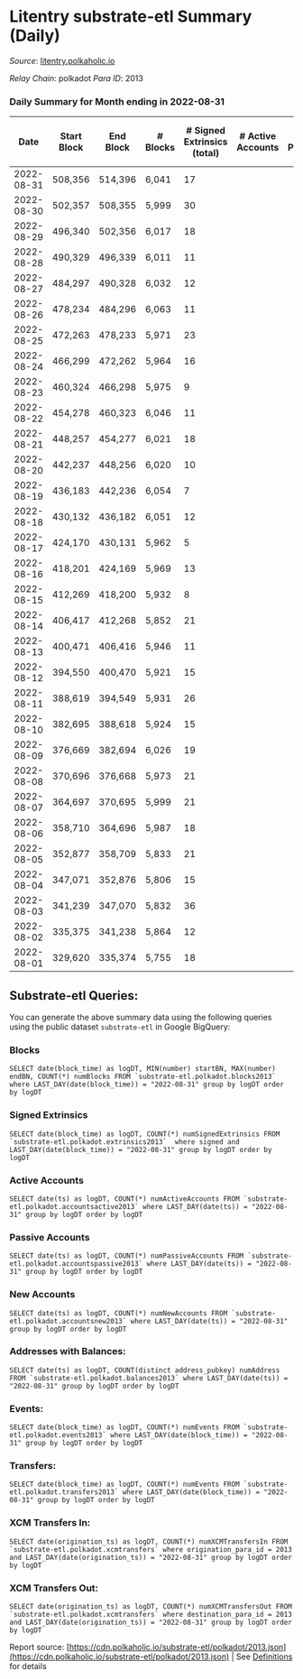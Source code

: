 # Litentry substrate-etl Summary (Daily)

_Source_: [litentry.polkaholic.io](https://litentry.polkaholic.io)

*Relay Chain*: polkadot
*Para ID*: 2013



### Daily Summary for Month ending in 2022-08-31


| Date | Start Block | End Block | # Blocks | # Signed Extrinsics (total) | # Active Accounts | # Passive | # New | # Addresses with Balances | # Events | # Transfers | # XCM Transfers In | # XCM Transfers Out | Issues | 
| ---- | ----------- | --------- | -------- | --------------------------- | ----------------- | --------- | ----- | ------------------------- | -------- | ----------- | ------------------ | ------------------- | ------ |
| 2022-08-31 | 508,356 | 514,396 | 6,041 | 17 |  |  |  | 4,671 | 12,171 |   |   |   |  |
| 2022-08-30 | 502,357 | 508,355 | 5,999 | 30 |  |  |  |  | 12,139 |   |   |   |  |
| 2022-08-29 | 496,340 | 502,356 | 6,017 | 18 |  |  |  |  | 12,117 |   |   |   |  |
| 2022-08-28 | 490,329 | 496,339 | 6,011 | 11 |  |  |  |  | 12,079 |   |   |   |  |
| 2022-08-27 | 484,297 | 490,328 | 6,032 | 12 |  |  |  |  | 12,118 |   |   |   |  |
| 2022-08-26 | 478,234 | 484,296 | 6,063 | 11 |  |  |  | 4,671 | 12,185 |   |   |   |  |
| 2022-08-25 | 472,263 | 478,233 | 5,971 | 23 |  |  |  | 4,671 | 12,053 |   |   |   |  |
| 2022-08-24 | 466,299 | 472,262 | 5,964 | 16 |  |  |  | 4,671 | 12,007 |   |   |   |  |
| 2022-08-23 | 460,324 | 466,298 | 5,975 | 9 |  |  |  | 4,671 | 11,999 |   |   |   |  |
| 2022-08-22 | 454,278 | 460,323 | 6,046 | 11 |  |  |  | 4,671 | 12,149 |   |   |   |  |
| 2022-08-21 | 448,257 | 454,277 | 6,021 | 18 |  |  |  | 4,671 | 12,133 |   |   |   |  |
| 2022-08-20 | 442,237 | 448,256 | 6,020 | 10 |  |  |  | 4,671 | 12,089 |   |   |   |  |
| 2022-08-19 | 436,183 | 442,236 | 6,054 | 7 |  |  |  | 4,671 | 12,146 |   |   |   |  |
| 2022-08-18 | 430,132 | 436,182 | 6,051 | 12 |  |  |  | 4,671 | 12,162 |   |   |   |  |
| 2022-08-17 | 424,170 | 430,131 | 5,962 | 5 |  |  |  | 4,671 | 11,949 |   |   |   |  |
| 2022-08-16 | 418,201 | 424,169 | 5,969 | 13 |  |  |  | 4,671 | 12,004 |   |   |   |  |
| 2022-08-15 | 412,269 | 418,200 | 5,932 | 8 |  |  |  | 4,671 | 11,907 |   |   |   |  |
| 2022-08-14 | 406,417 | 412,268 | 5,852 | 21 |  |  |  | 4,671 | 11,803 |   |   |   |  |
| 2022-08-13 | 400,471 | 406,416 | 5,946 | 11 |  |  |  | 4,671 | 11,949 |   |   |   |  |
| 2022-08-12 | 394,550 | 400,470 | 5,921 | 15 |  |  |  | 4,671 | 11,916 |   |   |   |  |
| 2022-08-11 | 388,619 | 394,549 | 5,931 | 26 |  |  |  | 4,671 | 11,986 |   |   |   |  |
| 2022-08-10 | 382,695 | 388,618 | 5,924 | 15 |  |  |  | 4,671 | 11,920 |   |   |   |  |
| 2022-08-09 | 376,669 | 382,694 | 6,026 | 19 |  |  |  | 4,671 | 12,141 |   |   |   |  |
| 2022-08-08 | 370,696 | 376,668 | 5,973 | 21 |  |  |  | 4,671 | 12,044 |   |   |   |  |
| 2022-08-07 | 364,697 | 370,695 | 5,999 | 21 |  |  |  | 4,671 | 12,097 |   |   |   |  |
| 2022-08-06 | 358,710 | 364,696 | 5,987 | 18 |  |  |  | 4,671 | 12,058 |   |   |   |  |
| 2022-08-05 | 352,877 | 358,709 | 5,833 | 21 |  |  |  | 4,671 | 11,770 |   |   |   |  |
| 2022-08-04 | 347,071 | 352,876 | 5,806 | 15 |  |  |  | 4,671 | 11,688 |   |   |   |  |
| 2022-08-03 | 341,239 | 347,070 | 5,832 | 36 |  |  |  | 4,671 | 11,825 |   |   |   |  |
| 2022-08-02 | 335,375 | 341,238 | 5,864 | 12 |  |  |  | 4,671 | 11,788 |   |   |   |  |
| 2022-08-01 | 329,620 | 335,374 | 5,755 | 18 |  |  |  | 4,671 | 12,435 | 279  |   |   |  |

## Substrate-etl Queries:
You can generate the above summary data using the following queries using the public dataset `substrate-etl` in Google BigQuery:


### Blocks
```
SELECT date(block_time) as logDT, MIN(number) startBN, MAX(number) endBN, COUNT(*) numBlocks FROM `substrate-etl.polkadot.blocks2013`  where LAST_DAY(date(block_time)) = "2022-08-31" group by logDT order by logDT
```


### Signed Extrinsics
```
SELECT date(block_time) as logDT, COUNT(*) numSignedExtrinsics FROM `substrate-etl.polkadot.extrinsics2013`  where signed and LAST_DAY(date(block_time)) = "2022-08-31" group by logDT order by logDT
```


### Active Accounts
```
SELECT date(ts) as logDT, COUNT(*) numActiveAccounts FROM `substrate-etl.polkadot.accountsactive2013` where LAST_DAY(date(ts)) = "2022-08-31" group by logDT order by logDT
```


### Passive Accounts
```
SELECT date(ts) as logDT, COUNT(*) numPassiveAccounts FROM `substrate-etl.polkadot.accountspassive2013` where LAST_DAY(date(ts)) = "2022-08-31" group by logDT order by logDT
```


### New Accounts
```
SELECT date(ts) as logDT, COUNT(*) numNewAccounts FROM `substrate-etl.polkadot.accountsnew2013` where LAST_DAY(date(ts)) = "2022-08-31" group by logDT order by logDT
```


### Addresses with Balances:
```
SELECT date(ts) as logDT, COUNT(distinct address_pubkey) numAddress FROM `substrate-etl.polkadot.balances2013` where LAST_DAY(date(ts)) = "2022-08-31" group by logDT order by logDT
```


### Events:
```
SELECT date(block_time) as logDT, COUNT(*) numEvents FROM `substrate-etl.polkadot.events2013` where LAST_DAY(date(block_time)) = "2022-08-31" group by logDT order by logDT
```


### Transfers:
```
SELECT date(block_time) as logDT, COUNT(*) numEvents FROM `substrate-etl.polkadot.transfers2013` where LAST_DAY(date(block_time)) = "2022-08-31" group by logDT order by logDT
```


### XCM Transfers In:
```
SELECT date(origination_ts) as logDT, COUNT(*) numXCMTransfersIn FROM `substrate-etl.polkadot.xcmtransfers` where origination_para_id = 2013 and LAST_DAY(date(origination_ts)) = "2022-08-31" group by logDT order by logDT
```


### XCM Transfers Out:
```
SELECT date(origination_ts) as logDT, COUNT(*) numXCMTransfersOut FROM `substrate-etl.polkadot.xcmtransfers` where destination_para_id = 2013 and LAST_DAY(date(origination_ts)) = "2022-08-31" group by logDT order by logDT
```



Report source: [https://cdn.polkaholic.io/substrate-etl/polkadot/2013.json](https://cdn.polkaholic.io/substrate-etl/polkadot/2013.json) | See [Definitions](/DEFINITIONS.md) for details
